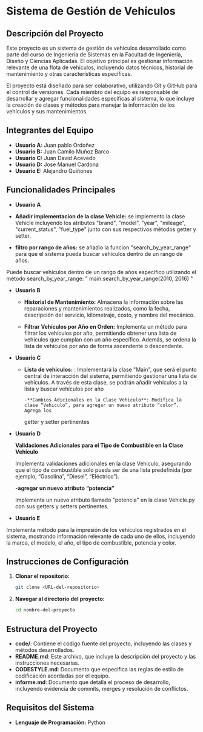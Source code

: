 # Sistema de Gestión de Vehículos

## Descripción del Proyecto

Este proyecto es un sistema de gestión de vehículos desarrollado como parte del curso de Ingeniería de Sistemas en la Facultad de Ingeniería, Diseño y Ciencias Aplicadas. El objetivo principal es gestionar información relevante de una flota de vehículos, incluyendo datos técnicos, historial de mantenimiento y otras características específicas.

El proyecto está diseñado para ser colaborativo, utilizando Git y GitHub para el control de versiones. Cada miembro del equipo es responsable de desarrollar y agregar funcionalidades específicas al sistema, lo que incluye la creación de clases y métodos para manejar la información de los vehículos y sus mantenimientos.

## Integrantes del Equipo

- **Usuario A:** Juan pablo Ordoñez
- **Usuario B:** Juan Camilo Muñoz Barco
- **Usuario C:** Juan David Acevedo
- **Usuario D:** Jose Manuel Cardona
- **Usuario E:** Alejandro Quiñones

## Funcionalidades Principales

- **Usuario A**

- **Añadir implementacion de la clase Vehicle:** se implemento la clase Vehicle incluyendo los atributos "brand", "model", "year", "mileage", "current_status", "fuel_type" junto con sus respectivos métodos getter y setter.

- **filtro por rango de años:** se añadio la funcion "search_by_year_range" para que el sistema pueda buscar vehículos dentro de un rango de años.

Puede buscar vehículos dentro de un rango de años específico utilizando el método search_by_year_range: " main.search_by_year_range(2010, 2016) "

- **Usuario B**

  - **Historial de Mantenimiento:** Almacena la información sobre las reparaciones y mantenimientos realizados, como la fecha, descripción del servicio, kilometraje, costo, y nombre del mecánico.

  - **Filtrar Vehículos por Año en Orden:** Implementa un método para filtrar los vehículos por año, permitiendo obtener una lista de vehículos que cumplan con un año específico. Además, se ordena la lista de vehículos por año de forma ascendente o descendente.

- **Usuario C**

  - **Lista de vehiculos:** : Implementará la clase "Main", que será el punto central de
    interacción del sistema, permitiendo gestionar una lista de vehículos. A través de
    esta clase, se podrán añadir vehículos a la lista y buscar vehículos por año

        -**Cambios Adicionales en la Clase Vehiculo**: Modifica la clase “Vehiculo”, para agregar un nuevo atributo “color”. Agrega los

    getter y setter pertinentes

- **Usuario D**

  **Validaciones Adicionales para el Tipo de Combustible en la Clase Vehiculo**

  Implementa validaciones adicionales en la clase Vehiculo, asegurando que el tipo de combustible solo pueda ser de una lista predefinida (por ejemplo, “Gasolina”, “Diesel”, “Eléctrico”).

  -**agregar un nuevo atributo “potencia”**

  Implementa un nuevo atributo llamado "potencia" en la clase Vehicle.py
  con sus getters y setters pertinentes.

- **Usuario E**

Implementa método para la impresión de los vehículos registrados en el sistema, mostrando información relevante de cada uno de ellos, incluyendo la marca, el modelo, el año, el tipo de combustible, potencia y color.


## Instrucciones de Configuración

1. **Clonar el repositorio:**
   ```bash
   git clone <URL-del-repositorio>
   ```
2. **Navegar al directorio del proyecto:**
   ```bash
   cd nombre-del-proyecto
   ```

## Estructura del Proyecto

- **code/**: Contiene el código fuente del proyecto, incluyendo las clases y métodos desarrollados.
- **README.md**: Este archivo, que incluye la descripción del proyecto y las instrucciones necesarias.
- **CODESTYLE.md**: Documento que especifica las reglas de estilo de codificación acordadas por el equipo.
- **informe.md**: Documento que detalla el proceso de desarrollo, incluyendo evidencia de commits, merges y resolución de conflictos.

## Requisitos del Sistema

- **Lenguaje de Programación:** Python
